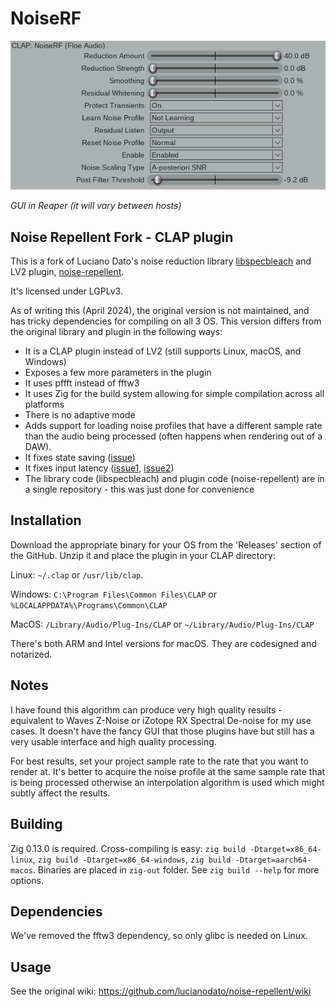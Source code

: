 # NoiseRF

![screenshot](resources/2025-04-16-112608_screenshot.png)

_GUI in Reaper (it will vary between hosts)_

## Noise Repellent Fork - CLAP plugin

This is a fork of Luciano Dato's noise reduction library [libspecbleach](https://github.com/lucianodato/libspecbleach) and LV2 plugin, [noise-repellent](https://github.com/lucianodato/noise-repellent).

It's licensed under LGPLv3.

As of writing this (April 2024), the original version is not maintained, and has tricky dependencies for compiling on all 3 OS. This version differs from the original library and plugin in the following ways:
- It is a CLAP plugin instead of LV2 (still supports Linux, macOS, and Windows)
- Exposes a few more parameters in the plugin
- It uses pffft instead of fftw3
- It uses Zig for the build system allowing for simple compilation across all platforms
- There is no adaptive mode
- Adds support for loading noise profiles that have a different sample rate than the audio being processed (often happens when rendering out of a DAW).
- It fixes state saving ([issue](https://github.com/lucianodato/noise-repellent/issues/114))
- It fixes input latency ([issue1](https://github.com/lucianodato/libspecbleach/issues/56), [issue2](https://github.com/lucianodato/noise-repellent/issues/116))
- The library code (libspecbleach) and plugin code (noise-repellent) are in a single repository - this was just done for convenience

## Installation
Download the appropriate binary for your OS from the 'Releases' section of the GitHub. Unzip it and place the plugin in your CLAP directory:

Linux: `~/.clap` or `/usr/lib/clap`.

Windows: `C:\Program Files\Common Files\CLAP` or `%LOCALAPPDATA%\Programs\Common\CLAP`

MacOS: `/Library/Audio/Plug-Ins/CLAP` or `~/Library/Audio/Plug-Ins/CLAP`

There's both ARM and Intel versions for macOS. They are codesigned and notarized.

## Notes
I have found this algorithm can produce very high quality results - equivalent to Waves Z-Noise or iZotope RX Spectral De-noise for my use cases. It doesn't have the fancy GUI that those plugins have but still has a very usable interface and high quality processing.

For best results, set your project sample rate to the rate that you want to render at. It's better to acquire the noise profile at the same sample rate that is being processed otherwise an interpolation algorithm is used which might subtly affect the results.

## Building
Zig 0.13.0 is required. Cross-compiling is easy: `zig build -Dtarget=x86_64-linux`, `zig build -Dtarget=x86_64-windows`, `zig build -Dtarget=aarch64-macos`. Binaries are placed in `zig-out` folder. See `zig build --help` for more options.

## Dependencies
We've removed the fftw3 dependency, so only glibc is needed on Linux.

## Usage
See the original wiki: https://github.com/lucianodato/noise-repellent/wiki
